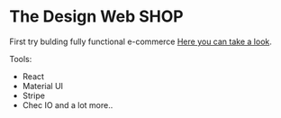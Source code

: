 # The Design Web SHOP

First try bulding fully functional e-commerce [Here you can take a look](https://wlsp-e-commerce.netlify.app/).

Tools:

* React
* Material UI
* Stripe
* Chec IO
and a lot more.. 



